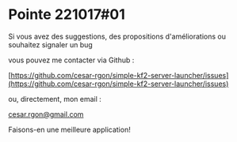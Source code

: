 # Pointe 221017#01

Si vous avez des suggestions, des propositions d'améliorations ou souhaitez signaler un bug

vous pouvez me contacter via Github :

[https://github.com/cesar-rgon/simple-kf2-server-launcher/issues](https://github.com/cesar-rgon/simple-kf2-server-launcher/issues)

ou, directement, mon email :

[cesar.rgon@gmail.com](mailto:cesar.rgon@gmail.com)

Faisons-en une meilleure application!